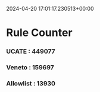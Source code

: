 2024-04-20 17:01:17.230513+00:00
# Rule Counter 
 ### UCATE : 449077

 ### Veneto : 159697

 ### Allowlist : 13930
